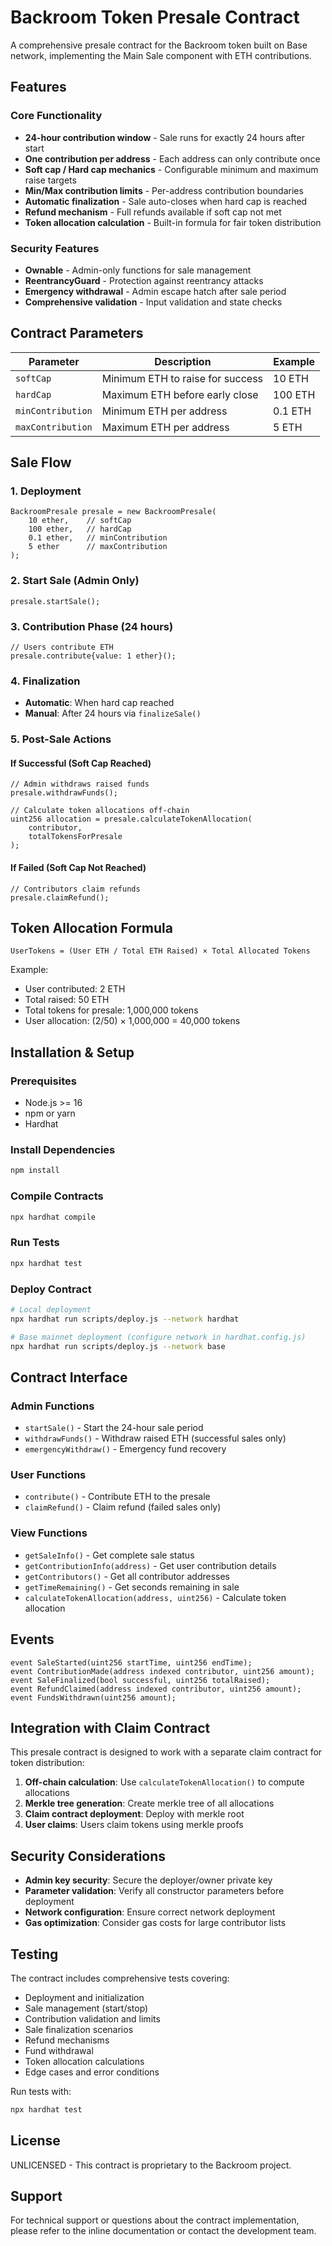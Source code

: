 # Backroom Token Presale Contract

A comprehensive presale contract for the Backroom token built on Base network, implementing the Main Sale component with ETH contributions.

## Features

### Core Functionality
- **24-hour contribution window** - Sale runs for exactly 24 hours after start
- **One contribution per address** - Each address can only contribute once
- **Soft cap / Hard cap mechanics** - Configurable minimum and maximum raise targets
- **Min/Max contribution limits** - Per-address contribution boundaries
- **Automatic finalization** - Sale auto-closes when hard cap is reached
- **Refund mechanism** - Full refunds available if soft cap not met
- **Token allocation calculation** - Built-in formula for fair token distribution

### Security Features
- **Ownable** - Admin-only functions for sale management
- **ReentrancyGuard** - Protection against reentrancy attacks
- **Emergency withdrawal** - Admin escape hatch after sale period
- **Comprehensive validation** - Input validation and state checks

## Contract Parameters

| Parameter | Description | Example |
|-----------|-------------|---------|
| `softCap` | Minimum ETH to raise for success | 10 ETH |
| `hardCap` | Maximum ETH before early close | 100 ETH |
| `minContribution` | Minimum ETH per address | 0.1 ETH |
| `maxContribution` | Maximum ETH per address | 5 ETH |

## Sale Flow

### 1. Deployment
```solidity
BackroomPresale presale = new BackroomPresale(
    10 ether,    // softCap
    100 ether,   // hardCap
    0.1 ether,   // minContribution
    5 ether      // maxContribution
);
```

### 2. Start Sale (Admin Only)
```solidity
presale.startSale();
```

### 3. Contribution Phase (24 hours)
```solidity
// Users contribute ETH
presale.contribute{value: 1 ether}();
```

### 4. Finalization
- **Automatic**: When hard cap reached
- **Manual**: After 24 hours via `finalizeSale()`

### 5. Post-Sale Actions

#### If Successful (Soft Cap Reached)
```solidity
// Admin withdraws raised funds
presale.withdrawFunds();

// Calculate token allocations off-chain
uint256 allocation = presale.calculateTokenAllocation(
    contributor,
    totalTokensForPresale
);
```

#### If Failed (Soft Cap Not Reached)
```solidity
// Contributors claim refunds
presale.claimRefund();
```

## Token Allocation Formula

```
UserTokens = (User ETH / Total ETH Raised) × Total Allocated Tokens
```

Example:
- User contributed: 2 ETH
- Total raised: 50 ETH
- Total tokens for presale: 1,000,000 tokens
- User allocation: (2/50) × 1,000,000 = 40,000 tokens

## Installation & Setup

### Prerequisites
- Node.js >= 16
- npm or yarn
- Hardhat

### Install Dependencies
```bash
npm install
```

### Compile Contracts
```bash
npx hardhat compile
```

### Run Tests
```bash
npx hardhat test
```

### Deploy Contract
```bash
# Local deployment
npx hardhat run scripts/deploy.js --network hardhat

# Base mainnet deployment (configure network in hardhat.config.js)
npx hardhat run scripts/deploy.js --network base
```

## Contract Interface

### Admin Functions
- `startSale()` - Start the 24-hour sale period
- `withdrawFunds()` - Withdraw raised ETH (successful sales only)
- `emergencyWithdraw()` - Emergency fund recovery

### User Functions
- `contribute()` - Contribute ETH to the presale
- `claimRefund()` - Claim refund (failed sales only)

### View Functions
- `getSaleInfo()` - Get complete sale status
- `getContributionInfo(address)` - Get user contribution details
- `getContributors()` - Get all contributor addresses
- `getTimeRemaining()` - Get seconds remaining in sale
- `calculateTokenAllocation(address, uint256)` - Calculate token allocation

## Events

```solidity
event SaleStarted(uint256 startTime, uint256 endTime);
event ContributionMade(address indexed contributor, uint256 amount);
event SaleFinalized(bool successful, uint256 totalRaised);
event RefundClaimed(address indexed contributor, uint256 amount);
event FundsWithdrawn(uint256 amount);
```

## Integration with Claim Contract

This presale contract is designed to work with a separate claim contract for token distribution:

1. **Off-chain calculation**: Use `calculateTokenAllocation()` to compute allocations
2. **Merkle tree generation**: Create merkle tree of all allocations
3. **Claim contract deployment**: Deploy with merkle root
4. **User claims**: Users claim tokens using merkle proofs

## Security Considerations

- **Admin key security**: Secure the deployer/owner private key
- **Parameter validation**: Verify all constructor parameters before deployment
- **Network configuration**: Ensure correct network deployment
- **Gas optimization**: Consider gas costs for large contributor lists

## Testing

The contract includes comprehensive tests covering:
- Deployment and initialization
- Sale management (start/stop)
- Contribution validation and limits
- Sale finalization scenarios
- Refund mechanisms
- Fund withdrawal
- Token allocation calculations
- Edge cases and error conditions

Run tests with:
```bash
npx hardhat test
```

## License

UNLICENSED - This contract is proprietary to the Backroom project.

## Support

For technical support or questions about the contract implementation, please refer to the inline documentation or contact the development team.
